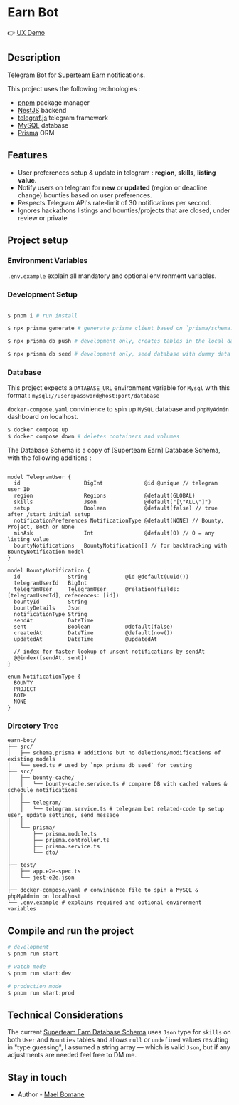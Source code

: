 # Earn Bot

👉 [UX Demo](https://youtu.be/Mek6DReBdl8)

## Description

Telegram Bot for [Superteam Earn](https://earn.superteam.fun) notifications.

This project uses the following technologies :

- [pnpm](https://pnpm.io/) package manager
- [NestJS](https://nestjs.com/) backend
- [telegraf.js](https://github.com/telegraf/telegraf) telegram framework
- [MySQL](https://www.mysql.com/) database
- [Prisma](https://www.prisma.io/) ORM

## Features

- User preferences setup & update in telegram : **region**, **skills**, **listing value**.
- Notify users on telegram for **new** or **updated** (region or deadline change) bounties based on user preferences.
- Respects Telegram API's rate-limit of 30 notifications per second.
- Ignores hackathons listings and bounties/projects that are closed, under review or private

## Project setup

### Environment Variables

`.env.example` explain all mandatory and optional environment variables.

### Development Setup

```bash

$ pnpm i # run install 

$ npx prisma generate # generate prisma client based on `prisma/schema.prisma`

$ npx prisma db push # development only, creates tables in the local database

$ npx prisma db seed # development only, seed database with dummy data using src/prisma/seed.ts
```

### Database

This project expects a `DATABASE_URL` environment variable for `Mysql` with this format : `mysql://user:password@host:port/database`

`docker-compose.yaml` convinience to spin up `MySQL` database and `phpMyAdmin` dashboard on localhost.

```bash
$ docker compose up
$ docker compose down # deletes containers and volumes 
```

The Database Schema is a copy of [Superteam Earn] Database Schema, with the following additions : 

```prisma

model TelegramUser {
  id                    BigInt             @id @unique // telegram user ID
  region                Regions            @default(GLOBAL)
  skills                Json               @default("[\"ALL\"]")
  setup                 Boolean            @default(false) // true after /start initial setup 
  notificationPreferences NotificationType @default(NONE) // Bounty, Project, Both or None
  minAsk                Int                @default(0) // 0 = any listing value
  bountyNotifications   BountyNotification[] // for backtracking with BountyNotification model
}

model BountyNotification {
  id               String            @id @default(uuid())
  telegramUserId   BigInt            
  telegramUser     TelegramUser      @relation(fields: [telegramUserId], references: [id])
  bountyId         String            
  bountyDetails    Json             
  notificationType String           
  sendAt           DateTime        
  sent             Boolean           @default(false)
  createdAt        DateTime          @default(now())
  updatedAt        DateTime          @updatedAt

  // index for faster lookup of unsent notifications by sendAt
  @@index([sendAt, sent])
}

enum NotificationType {
  BOUNTY
  PROJECT
  BOTH
  NONE
}

```

### Directory Tree

```
earn-bot/
├── src/
│   ├── schema.prisma # additions but no deletions/modifications of existing models
│   └── seed.ts # used by `npx prisma db seed` for testing
├── src/
│   ├── bounty-cache/
│   │   └── bounty-cache.service.ts # compare DB with cached values & schedule notifications
│   │
│   ├── telegram/
│   │   └── telegram.service.ts # telegram bot related-code tp setup user, update settings, send message
│   │
│   └── prisma/
│       ├── prisma.module.ts
│       ├── prisma.controller.ts
│       ├── prisma.service.ts
│       └── dto/
│
├── test/
│   ├── app.e2e-spec.ts
│   └── jest-e2e.json
│
├── docker-compose.yaml # convinience file to spin a MySQL & phpMyAdmin on localhost
└── .env.example # explains required and optional environment variables
```

## Compile and run the project

```bash
# development
$ pnpm run start

# watch mode
$ pnpm run start:dev

# production mode
$ pnpm run start:prod
```

## Technical Considerations 

The current [Superteam Earn Database Schema](https://github.com/SuperteamDAO/earn/blob/main/prisma/schema.prisma) uses `Json`
type for `skills` on both `User` and `Bounties` tables and allows `null` or `undefined` values resulting in "type guessing", 
I assumed a string array — which is valid `Json`, but if any adjustments are needed feel free to DM me.

## Stay in touch

- Author - [Mael Bomane](https://x.com/mael_bomane)

